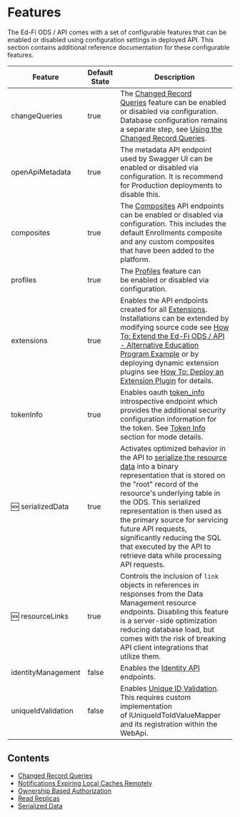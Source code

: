 # Features

The Ed-Fi ODS / API comes with a set of configurable features that can be
enabled or disabled using configuration settings in deployed API. This section
contains additional reference documentation for these configurable features.

| Feature | Default State | Description |
| --- | --- | --- |
| changeQueries | true | The [Changed Record Queries](./changed-record-queries.md) feature can be enabled or disabled via configuration. Database configuration remains a separate step, see [Using the Changed Record Queries](../../client-developers-guide/using-the-changed-record-queries.md). |
| openApiMetadata | true | The metadata API endpoint used by Swagger UI can be enabled or disabled via configuration. It is recommend for Production deployments to disable this. |
| composites | true | The [Composites](../extensibility-customization/api-composite-resources.md) API endpoints can be enabled or disabled via configuration. This includes the default Enrollments composite and any custom composites that have been added to the platform. |
| profiles | true | The [Profiles](../security/api-profiles.md) feature can be enabled or disabled via configuration. |
| extensions | true | Enables the API endpoints created for all [Extensions](../extensibility-customization/extending-the-ods-api-data-model.md). Installations can be extended by modifying source code see [How To: Extend the Ed-Fi ODS / API - Alternative Education Program Example](../../how-to-guides/how-to-extend-the-ed-fi-ods-api-alternative-education-program-example.md) or by deploying dynamic extension plugins see [How To: Deploy an Extension Plugin](../../how-to-guides/how-to-deploy-an-extension-plugin.md) for details. |
| tokenInfo | true | Enables oauth [token\_info](https://tools.ietf.org/html/rfc7662#section-2) introspective endpoint which provides the additional security configuration information for the token. See [Token Info](./../../client-developers-guide/authorization.md#token-info) section for mode details. |
| :new: serializedData | true | Activates optimized behavior in the API to [serialize the resource data](./serialized-data.md) into a binary representation that is stored on the "root" record of the resource's underlying table in the ODS. This serialized representation is then used as the primary source for servicing future API requests, significantly reducing the SQL that executed by the API to retrieve data while processing API requests. |
| :new: resourceLinks | true | Controls the inclusion of `link` objects in references in responses from the Data Management resource endpoints. Disabling this feature is a server-side optimization reducing database load, but comes with the risk of breaking API client integrations that utilize them. |
| identityManagement | false | Enables the [Identity API](../../technical-articles/identities-api.md) endpoints. |
| uniqueIdValidation | false | Enables [Unique ID Validation](../../technical-articles/unique-id-system-integration.md). This requires custom implementation of IUniqueIdToIdValueMapper and its registration within the WebApi. |

## Contents

* [Changed Record Queries](./changed-record-queries.md)
* [Notifications Expiring Local Caches Remotely](./notifications-expiring-local-caches-remotely.md)
* [Ownership Based Authorization](./ownership-based-authorization.md)
* [Read Replicas](./read-replicas.md)
* [Serialized Data](./serialized-data.md)

